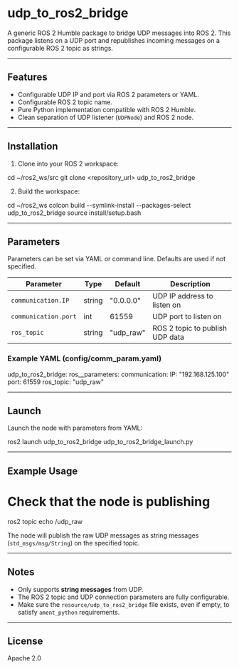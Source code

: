 # udp_to_ros2_bridge

A generic ROS 2 Humble package to bridge UDP messages into ROS 2.
This package listens on a UDP port and republishes incoming messages on a configurable ROS 2 topic as strings.

---

## Features

- Configurable UDP IP and port via ROS 2 parameters or YAML.
- Configurable ROS 2 topic name.
- Pure Python implementation compatible with ROS 2 Humble.
- Clean separation of UDP listener (`UDPNode`) and ROS 2 node.


---

## Installation

1. Clone into your ROS 2 workspace:

cd ~/ros2_ws/src
git clone <repository_url> udp_to_ros2_bridge

2. Build the workspace:

cd ~/ros2_ws
colcon build --symlink-install --packages-select udp_to_ros2_bridge
source install/setup.bash

---

## Parameters

Parameters can be set via YAML or command line. Defaults are used if not specified.

| Parameter             | Type    | Default       | Description                       |
|-----------------------|---------|---------------|-----------------------------------|
| `communication.IP`    | string  | "0.0.0.0"     | UDP IP address to listen on       |
| `communication.port`  | int     | 61559         | UDP port to listen on             |
| `ros_topic`           | string  | "udp_raw"     | ROS 2 topic to publish UDP data   |

### Example YAML (config/comm_param.yaml)

udp_to_ros2_bridge:
  ros__parameters:
    communication:
      IP: "192.168.125.100"
      port: 61559
    ros_topic: "udp_raw"

---

## Launch

Launch the node with parameters from YAML:

ros2 launch udp_to_ros2_bridge udp_to_ros2_bridge_launch.py

---

## Example Usage

# Check that the node is publishing
ros2 topic echo /udp_raw

The node will publish the raw UDP messages as string messages (`std_msgs/msg/String`) on the specified topic.

---

## Notes

- Only supports **string messages** from UDP.
- The ROS 2 topic and UDP connection parameters are fully configurable.
- Make sure the `resource/udp_to_ros2_bridge` file exists, even if empty, to satisfy `ament_python` requirements.

---

## License

Apache 2.0
